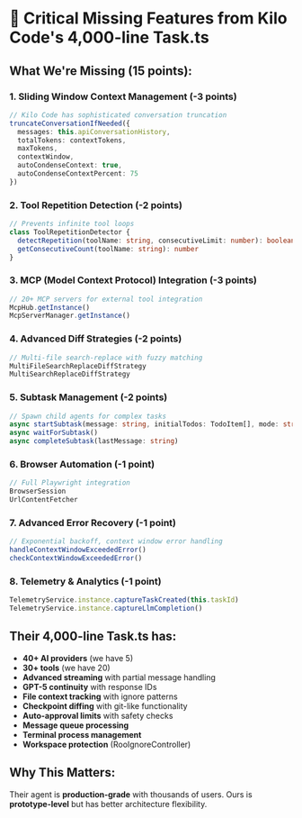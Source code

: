 # 🚨 Critical Missing Features from Kilo Code's 4,000-line Task.ts

## **What We're Missing (15 points):**

### 1. **Sliding Window Context Management** (-3 points)
```typescript
// Kilo Code has sophisticated conversation truncation
truncateConversationIfNeeded({
  messages: this.apiConversationHistory,
  totalTokens: contextTokens,
  maxTokens,
  contextWindow,
  autoCondenseContext: true,
  autoCondenseContextPercent: 75
})
```

### 2. **Tool Repetition Detection** (-2 points)
```typescript
// Prevents infinite tool loops
class ToolRepetitionDetector {
  detectRepetition(toolName: string, consecutiveLimit: number): boolean
  getConsecutiveCount(toolName: string): number
}
```

### 3. **MCP (Model Context Protocol) Integration** (-3 points)
```typescript
// 20+ MCP servers for external tool integration
McpHub.getInstance()
McpServerManager.getInstance()
```

### 4. **Advanced Diff Strategies** (-2 points)
```typescript
// Multi-file search-replace with fuzzy matching
MultiFileSearchReplaceDiffStrategy
MultiSearchReplaceDiffStrategy
```

### 5. **Subtask Management** (-2 points)
```typescript
// Spawn child agents for complex tasks
async startSubtask(message: string, initialTodos: TodoItem[], mode: string)
async waitForSubtask()
async completeSubtask(lastMessage: string)
```

### 6. **Browser Automation** (-1 point)
```typescript
// Full Playwright integration
BrowserSession
UrlContentFetcher
```

### 7. **Advanced Error Recovery** (-1 point)
```typescript
// Exponential backoff, context window error handling
handleContextWindowExceededError()
checkContextWindowExceededError()
```

### 8. **Telemetry & Analytics** (-1 point)
```typescript
TelemetryService.instance.captureTaskCreated(this.taskId)
TelemetryService.instance.captureLlmCompletion()
```

## **Their 4,000-line Task.ts has:**
- **40+ AI providers** (we have 5)
- **30+ tools** (we have 20)
- **Advanced streaming** with partial message handling
- **GPT-5 continuity** with response IDs
- **File context tracking** with ignore patterns
- **Checkpoint diffing** with git-like functionality
- **Auto-approval limits** with safety checks
- **Message queue processing**
- **Terminal process management**
- **Workspace protection** (RooIgnoreController)

## **Why This Matters:**
Their agent is **production-grade** with thousands of users. Ours is **prototype-level** but has better architecture flexibility.